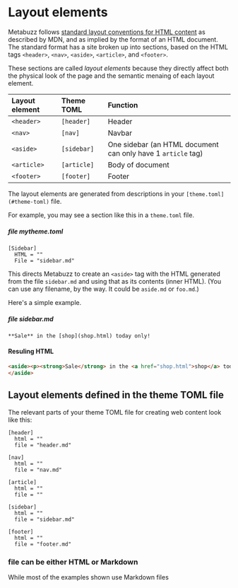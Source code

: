 # Layout elements

Metabuzz follows 
[standard layout conventions for HTML content](https://developer.mozilla.org/en-US/docs/Learn/HTML/Introduction_to_HTML/Document_and_website_structure#HTML_layout_elements_in_more_detail) 
as described by MDN, and as implied by the format of an HTML document.
The standard format has a site broken up into sections, based on the HTML tags
`<header>`, `<nav>`, `<aside>`, `<article>`, and `<footer>`.

These sections are called *layout elements* because they directly affect
both the physical look of the page and the semantic menaing of each
layout element.

| Layout element  | Theme TOML  | Function   |
| :-------------- | :--------   |:-----------|
| `<header>`      | `[header]`  | Header     |
| `<nav>`         | `[nav]`     | Navbar     |
| `<aside>`       | `[sidebar]` | One sidebar (an HTML document can only have 1 `article` tag) |
| `<article>`    | `[article]`  | Body of document |
| `<footer>`     | `[footer]`  | Footer     |

The layout elements are generated from descriptions in your `[theme.toml](#theme-toml)`
file.

For example, you may see a section like this in a `theme.toml` file.

##### file mytheme.toml
```
[Sidebar]
  HTML = ""
  File = "sidebar.md"
```

This directs Metabuzz to create an `<aside>` tag with the HTML generated from the
file `sidebar.md` and using that as its contents (inner HTML). (You can use
any filename, by the way. It could be `aside.md` or `foo.md`.)

Here's a simple example.

##### file sidebar.md
```
**Sale** in the [shop](shop.html) today only!
```

#### Resuling HTML
```html
<aside><p><strong>Sale</strong> in the <a href="shop.html">shop</a> today only!</p>          
</aside>  
```


## Layout elements defined in the theme TOML file

The relevant parts of your theme TOML file for 
creating web content look like this:

```
[header]
  html = ""
  file = "header.md"

[nav] 
  html = ""
  file = "nav.md"

[article]
  html = ""
  file = ""

[sidebar]
  html = ""
  file = "sidebar.md"

[footer]
  html = ""
  file = "footer.md"
```

### file can be either HTML or Markdown

While most of the examples shown use Markdown files
